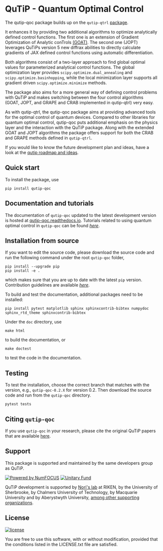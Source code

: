 # QuTiP - Quantum Optimal Control

The qutip-qoc package builds up on the `qutip-qtrl` [package](https://github.com/qutip/qutip-qtrl).

It enhances it by providing two additional algorithms to optimize analytically defined control functions.
The first one is an extension of Gradient Optimization of Analytic conTrols [(GOAT)](https://journals.aps.org/prl/abstract/10.1103/PhysRevLett.120.150401).
The second one (JOPT) leverages QuTiPs version 5 new diffrax abilities to directly calculate gradients of JAX defined control functions using automatic differentiation.

Both algorithms consist of a two-layer approach to find global optimal values for parameterized analytical control functions.
The global optimization layer provides `scipy.optimize.dual_annealing` and `scipy.optimize.basinhopping`, while the local minimization layer supports all
gradient driven `scipy.optimize.minimize` methods.

The package also aims for a more general way of defining control problems with QuTiP and makes switching between the four control algorithms (GOAT, JOPT, and GRAPE and CRAB implemented in qutip-qtrl) very easy.

As with qutip-qtrl, the qutip-qoc package aims at providing advanced tools for the optimal control of quantum devices.
Compared to other libraries for quantum optimal control, qutip-qoc puts additional emphasis on the physics layer and the interaction with the QuTiP package.
Along with the extended GOAT and JOPT algorithms the package offers support for both the CRAB and GRAPE methods defined in `qutip-qtrl`.

If you would like to know the future development plan and ideas, have a look at the [qutip roadmap and ideas](https://qutip.readthedocs.io/en/latest/development/roadmap.html).

## Quick start

To install the package, use

```
pip install qutip-qoc
```

## Documentation and tutorials

The documentation of `qutip-qoc` updated to the latest development version is hosted at [qutip-qoc.readthedocs.io](https://qutip-qoc.readthedocs.io/en/latest/).
Tutorials related to using quantum optimal control in `qutip-qoc` can be found [_here_](https://qutip.org/qutip-tutorials/#optimal-control).

## Installation from source

If you want to edit the source code, please download the source code and run the following command under the root `qutip-qoc` folder,

```
pip install --upgrade pip
pip install -e .
```

which makes sure that you are up to date with the latest `pip` version. Contribution guidelines are available [_here_](https://qutip-qoc.readthedocs.io/en/latest/contribution-code.html).

To build and test the documentation, additional packages need to be installed:

```
pip install pytest matplotlib sphinx sphinxcontrib-bibtex numpydoc sphinx_rtd_theme sphinxcontrib-bibtex
```

Under the `doc` directory, use

```
make html
```

to build the documentation, or

```
make doctest
```

to test the code in the documentation.

## Testing

To test the installation, choose the correct branch that matches with the version, e.g., `qutip-qoc-0.2.X` for version 0.2. Then download the source code and run from the `qutip-qoc` directory.

```
pytest tests
```

## Citing `qutip-qoc`

If you use `qutip-qoc` in your research, please cite the original QuTiP papers that are available [here](https://dml.riken.jp/?s=QuTiP).

## Support

This package is supported and maintained by the same developers group as QuTiP.

[![Powered by NumFOCUS](https://img.shields.io/badge/powered%20by-NumFOCUS-orange.svg?style=flat&colorA=E1523D&colorB=007D8A)](https://numfocus.org)
[![Unitary Fund](https://img.shields.io/badge/Supported%20By-UNITARY%20FUND-brightgreen.svg?style=flat)](https://unitary.fund)

QuTiP development is supported by [Nori's lab](http://dml.riken.jp/)
at RIKEN, by the University of Sherbrooke, by Chalmers University of Technology, by Macquarie University and by Aberystwyth University,
[among other supporting organizations](http://qutip.org/#supporting-organizations).

## License

[![license](https://img.shields.io/badge/license-New%20BSD-blue.svg)](http://en.wikipedia.org/wiki/BSD_licenses#3-clause_license_.28.22Revised_BSD_License.22.2C_.22New_BSD_License.22.2C_or_.22Modified_BSD_License.22.29)

You are free to use this software, with or without modification, provided that the conditions listed in the LICENSE.txt file are satisfied.

